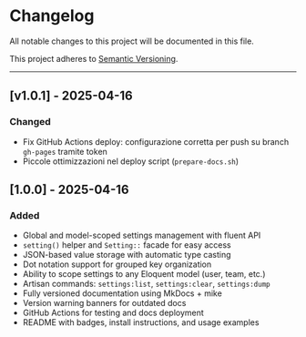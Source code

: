 # Changelog

All notable changes to this project will be documented in this file.

This project adheres to [Semantic Versioning](https://semver.org/spec/v2.0.0.html).

---

## [v1.0.1] - 2025-04-16

### Changed

- Fix GitHub Actions deploy: configurazione corretta per push su branch `gh-pages` tramite token
- Piccole ottimizzazioni nel deploy script (`prepare-docs.sh`)

## [1.0.0] - 2025-04-16

### Added

- Global and model-scoped settings management with fluent API
- `setting()` helper and `Setting::` facade for easy access
- JSON-based value storage with automatic type casting
- Dot notation support for grouped key organization
- Ability to scope settings to any Eloquent model (user, team, etc.)
- Artisan commands: `settings:list`, `settings:clear`, `settings:dump`
- Fully versioned documentation using MkDocs + mike
- Version warning banners for outdated docs
- GitHub Actions for testing and docs deployment
- README with badges, install instructions, and usage examples
